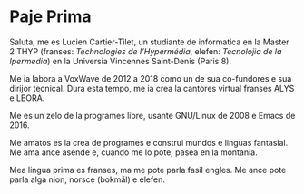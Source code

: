 # Paje Prima

Saluta, me es Lucien Cartier-Tilet, un studiante de informatica en la
Master 2 THYP (franses: *Technologies de l’Hypermédia*, elefen:
*Tecnolojia de la Ipermedia*) en la Universia Vincennes Saint-Denis
(Paris 8).

Me ia labora a VoxWave de 2012 a 2018 como un de sua co-fundores e sua
dirijor tecnical. Dura esta tempo, me ia crea la cantores virtual
franses ALYS e LEORA.

Me es un zelo de la programes libre, usante GNU/Linux de 2008 e Emacs
de 2016.

Me amatos es la crea de programes e construi mundos e linguas
fantasial. Me ama ance asende e, cuando me lo pote, pasea en la
montania.

Mea lingua prima es franses, ma me pote parla fasil engles. Me ance
pote parla alga nion, norsce (bokmål) e elefen.

